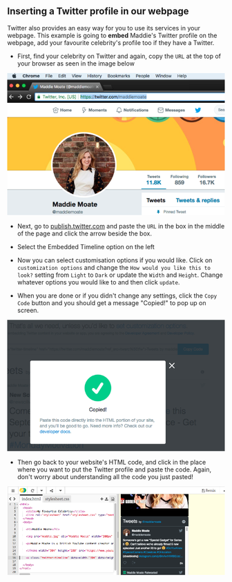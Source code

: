 ## Inserting a Twitter profile in our webpage

Twitter also provides an easy way for you to use its services in your webpage. This example is going to **embed** Maddie's Twitter profile on the webpage, add your favourite celebrity's profile too if they have a Twitter.

+ First, find your celebrity on Twitter and again, copy the `URL` at the top of your browser as seen in the image below

![Address bar highlighted](images/addressBarSelectedText.png)

+ Next, go to [publish.twitter.com](https://publish.twitter.com) and paste the `URL` in the box in the middle of the page and click the arrow beside the box. 

+ Select the Embedded Timeline option on the left

+ Now you can select customisation options if you would like. Click on `customization options` and change the `How would you like this to look?` setting from `Light` to `Dark` or update the `Width` and `Height`. Change whatever options you would like to and then click `update`.

+ When you are done or if you didn't change any settings, click the `Copy Code` button and you should get a message "Copied!" to pop up on screen.

![Copy message](images/copiedMessage.png)

+ Then go back to your website's HTML code, and click in the place where you want to put the Twitter profile and paste the code. Again, don't worry about understanding all the code you just pasted!

![Twitter code on trinket](images/twitterCodeTkt.png)